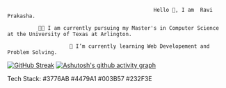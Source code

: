                                                    Hello 👋, I am  Ravi Prakasha. 
    
              👨‍💻 I am currently pursuing my Master's in Computer Science at the University of Texas at Arlington.
                          
                        🧠 I’m currently learning Web Developement and Problem Solving.
                      
                
                          
               
               
   
   [![GitHub Streak](http://github-readme-streak-stats.herokuapp.com?user=Ravi-7093&theme=vue-dark)](https://git.io/streak-stats)  [![Ashutosh's github activity graph](https://activity-graph.herokuapp.com/graph?username=Ravi-7093&theme=react-dark)](https://github.com/ashutosh00710/github-readme-activity-graph)


Tech Stack:
#3776AB #4479A1 #003B57 #232F3E




